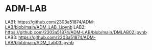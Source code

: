 # ADM-LAB
LAB1: https://github.com/2303a51874/ADM-LAB/blob/main/ADM_LAB_1.ipynb
LAB2: https://github.com/2303a51874/ADM-LAB/blob/main/DMLAB02.ipynb
LAB3: https://github.com/2303a51874/ADM-LAB/blob/main/ADM_Lab03.ipynb
